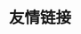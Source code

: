 ---
pageLayout: friends
title: 友情链接
list:
  -
    name: MSL 开服器
    link: https://www.mslmc.cn/
    avatar: https://www.mslmc.cn/logo.png
    desc: 新一代服务器管理/联机工具
  -
    name: 中国内网穿透联盟
    link: https://内网穿透.中国/
    avatar: https://avatars.githubusercontent.com/u/29797554?s=200&v=4
    desc: 我们是中国内网穿透联盟，行业同僚在此聚集。
---